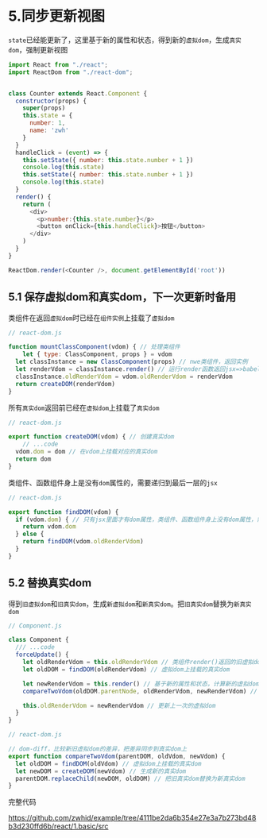 # 5.同步更新视图



`state`已经能更新了，这里基于新的属性和状态，得到新的`虚拟dom`，生成`真实dom`，强制更新视图

```js
import React from "./react";
import ReactDom from "./react-dom";


class Counter extends React.Component {
  constructor(props) {
    super(props)
    this.state = {
      number: 1,
      name: 'zwh'
    }
  }
  handleClick = (event) => {
    this.setState({ number: this.state.number + 1 })
    console.log(this.state)
    this.setState({ number: this.state.number + 1 })
    console.log(this.state)
  }
  render() {
    return (
      <div>
        <p>number:{this.state.number}</p>
        <button onClick={this.handleClick}>按钮</button>
      </div>
    )
  }
}

ReactDom.render(<Counter />, document.getElementById('root'))
```



## 5.1 保存虚拟dom和真实dom，下一次更新时备用

类组件在返回`虚拟dom`时已经在`组件实例`上挂载了`虚拟dom`

```js
// react-dom.js

function mountClassComponent(vdom) { // 处理类组件
	let { type: ClassComponent, props } = vdom
  let classInstance = new ClassComponent(props) // nwe类组件，返回实例
  let renderVdom = classInstance.render() // 运行render函数返回jsx=>babel自动转成js=>react.createElement转成vdom
  classInstance.oldRenderVdom = vdom.oldRenderVdom = renderVdom
  return createDOM(renderVdom)
}
```
所有`真实dom`返回前已经在`虚拟dom`上挂载了`真实dom`

```js
// react-dom.js

export function createDOM(vdom) { // 创建真实dom
	// ...code
  vdom.dom = dom // 在vdom上挂载对应的真实dom
  return dom
}
```

类组件、函数组件身上是没有`dom`属性的，需要递归到最后一层的`jsx`

```js
// react-dom.js

export function findDOM(vdom) {
  if (vdom.dom) { // 只有jsx里面才有dom属性，类组件、函数组件身上没有dom属性，需要递归到最后一层的jsx
    return vdom.dom
  } else {
    return findDOM(vdom.oldRenderVdom)
  }
}
```



## 5.2 替换真实dom

得到`旧虚拟dom`和`旧真实dom`，生成`新虚拟dom`和`新真实dom`。把`旧真实dom`替换为`新真实dom`

```js
// Component.js

class Component {
  /// ...code
  forceUpdate() {
    let oldRenderVdom = this.oldRenderVdom // 类组件render()返回的旧虚拟dom
    let oldDOM = findDOM(oldRenderVdom) // 虚拟dom上挂载的真实dom

    let newRenderVdom = this.render() // 基于新的属性和状态，计算新的虚拟dom
    compareTwoVdom(oldDOM.parentNode, oldRenderVdom, newRenderVdom) // 比较新旧虚拟dom，dom-diff

    this.oldRenderVdom = newRenderVdom // 更新上一次的虚拟dom
  }
}
```

```js
// react-dom.js

// dom-diff，比较新旧虚拟dom的差异，把差异同步到真实dom上
export function compareTwoVdom(parentDOM, oldVdom, newVdom) {
  let oldDOM = findDOM(oldVdom) // 虚拟dom上挂载的真实dom
  let newDOM = createDOM(newVdom) // 生成新的真实dom
  parentDOM.replaceChild(newDOM, oldDOM) // 把旧真实dom替换为新真实dom
}
```



完整代码

https://github.com/zwhid/example/tree/4111be2da6b354e27e3a7b273bd48b3d230ffd6b/react/1.basic/src

